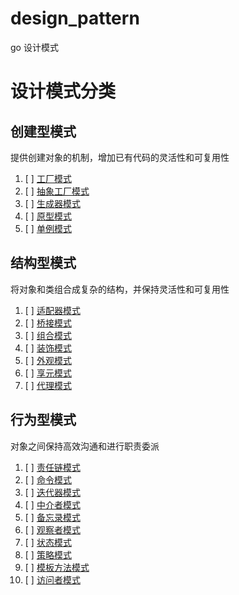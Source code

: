 # design_pattern
go 设计模式

# 设计模式分类
## 创建型模式
提供创建对象的机制，增加已有代码的灵活性和可复用性

1. [ ] [工厂模式]()
2. [ ] [抽象工厂模式]()
3. [ ] [生成器模式]()
4. [ ] [原型模式]()
5. [ ] [单例模式]()
## 结构型模式
将对象和类组合成复杂的结构，并保持灵活性和可复用性
1. [ ] [适配器模式]()
2. [ ] [桥接模式]()
3. [ ] [组合模式]()
4. [ ] [装饰模式]()
5. [ ] [外观模式]()
6. [ ] [享元模式]()
7. [ ] [代理模式]()
## 行为型模式
对象之间保持高效沟通和进行职责委派
1. [ ] [责任链模式]()
2. [ ] [命令模式]()
3. [ ] [迭代器模式]()
4. [ ] [中介者模式]()
5. [ ] [备忘录模式]()
6. [ ] [观察者模式]()
7. [ ] [状态模式]()
8. [ ] [策略模式]()
9. [ ] [模板方法模式]()
10. [ ] [访问者模式]()
